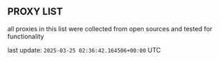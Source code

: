 ## PROXY LIST

all proxies in this list were collected from open sources and tested for functionality

last update: `2025-03-25 02:36:42.164506+00:00` UTC